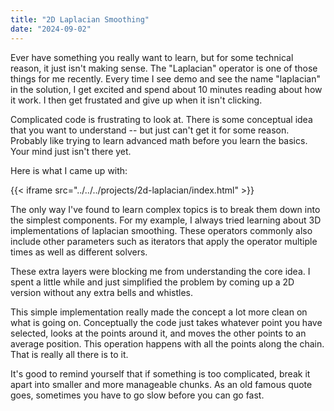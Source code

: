 ```yaml
---
title: "2D Laplacian Smoothing"
date: "2024-09-02"
---
```


Ever have something you really want to learn, but for some technical reason, it just isn't making sense. The "Laplacian"  operator is one of those things for me recently. Every time I see demo and see the name "laplacian" in the solution, I get excited and spend about 10 minutes reading about how it work. I then get frustated and give up when it isn't clicking. 

Complicated code is frustrating to look at. There is some conceptual idea that you want to understand -- but just can't get it for some reason. Probably like trying to learn advanced math before you learn the basics. Your mind just isn't there yet.

Here is what I came up with:

{{< iframe src="../../../projects/2d-laplacian/index.html" >}}

The only way I've found to learn complex topics is to break them down into the simplest components. For my example, I always tried learning about 3D implementations of laplacian smoothing. These operators commonly also include other parameters such as iterators that apply the operator multiple times as well as different solvers. 

These extra layers were blocking me from understanding the core idea. I spent a little while and just simplified the problem by coming up a 2D version without any extra bells and whistles. 

This simple implementation really made the concept a lot more clean on what is going on. Conceptually the code just takes whatever point you have selected, looks at the points around it, and moves the other points to an average position. This operation happens with all the points along the chain. That is really all there is to it.

It's good to remind yourself that if something is too complicated, break it apart into smaller and more manageable chunks. As an old famous quote goes, sometimes you have to go slow before you can go fast.


